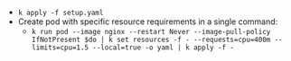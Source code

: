 - `k apply -f setup.yaml`
- Create pod with specific resource requirements in a single command:
    * `k run pod --image nginx --restart Never --image-pull-policy IfNotPresent $do | k set resources -f - --requests=cpu=400m --limits=cpu=1.5 --local=true -o yaml | k apply -f -`